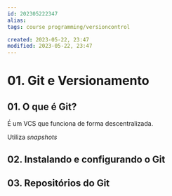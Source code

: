 ```yaml
---
id: 202305222347
alias: 
tags: course programming/versioncontrol

created: 2023-05-22, 23:47
modified: 2023-05-22, 23:47
---
```

# 01. Git e Versionamento

## 01. O que é Git?

É um VCS que funciona de forma descentralizada.

Utiliza _snapshots_

## 02. Instalando e configurando o Git

## 03. Repositórios do Git

#